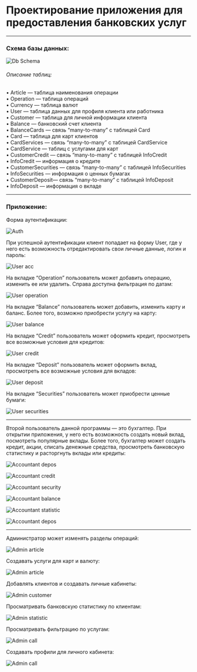 # Проектирование приложения для предоставления банковских услуг

---

### Схема базы данных:

![Db Schema](/docs/db.png)

###### Описание таблиц:

•	Article — таблица наименования операции  
•	Operation — таблица операций  
•	Currency — таблица валют  
•	User — таблица данных для профиля клиента или работника  
•	Customer — таблица для личной информации клиента  
•	Balance — банковский счет клиента  
•	BalanceCards — связь “many-to-many” с таблицей Card  
•	Card — таблица для карт клиентов  
•	CardServices — связь “many-to-many” с таблицей CardService  
•	CardService — таблиц с услугами для карт  
•	CustomerCredit — связь “many-to-many” с таблицей InfoCredit  
•	InfoCredit — информация о кредите  
•	CustomerSecurities — связь “many-to-many” с таблицей InfoSecurities  
•	InfoSecurities — информация о ценных бумагах  
•	CustomerDeposit— связь “many-to-many” с таблицей InfoDeposit  
•	InfoDeposit — информация о вкладе  

---

### Приложение:

Форма аутентификации:

![Auth](/docs/auth.png)

При успешной аутентификации клиент попадает на форму User, где у него есть возможность отредактировать свои личные данные, логин и пароль:

![User acc](/docs/userAcc.png)

На вкладке “Operation” пользователь может добавить операцию, изменить ее или удалить. Справа доступна фильтрация по датам:

![User operation](/docs/userOperations.png)

На вкладке “Balance” пользователь может добавить, изменить карту и баланс. Более того, возможно приобрести услугу на карту:

![User balance](/docs/userBalance.png)

На вкладке “Credit” пользователь может оформить кредит, просмотреть все возможные условия для кредитов:

![User credit](/docs/userCredit.png)

На вкладке “Deposit” пользователь может оформить вклад, просмотреть все возможные условия для вкладов:

![User deposit](/docs/userDeposit.png)

На вкладке “Securities” пользователь может приобрести ценные бумаги:

![User securities](/docs/userSecurities.png)

---

Второй пользователь данной программы — это бухгалтер. При открытии приложения, у него есть возможность создать новый вклад, посмотреть популярные вклады. Более того, бухгалтер может создать кредит, акции, списать денежные средства, просмотреть банковскую статистику и расторгнуть вклады или кредиты:

![Accountant depos](/docs/accountantDepos.png)

![Accountant credit](/docs/accountantCredit.png)

![Accountant security](/docs/accountantSecurities.png)

![Accountant balance](/docs/accountantCustomerBalance.png)

![Accountant statistic](/docs/accountantStatistic.png)

![Accountant depos](/docs/accountantCustomerCredit.png)

---

Администратор может изменять разделы операций:

![Admin article](/docs/adminArticle.png)

Создавать услуги для карт и валюту:

![Admin article](/docs/adminCurrency.png)

Добавлять клиентов и создавать личные кабинеты:

![Admin customer](/docs/adminCustomer.png)

Просматривать банковскую статистику по клиентам:

![Admin statistic](/docs/adminStatistic.png)

Просматривать фильтрацию по услугам:

![Admin call](/docs/adminCall.png)

Создавать профили для личного кабинета:

![Admin call](/docs/adminUser.png)





















